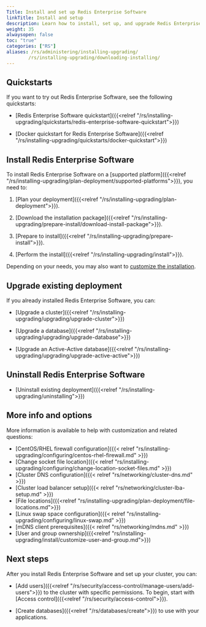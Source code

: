 ```yaml
---
Title: Install and set up Redis Enterprise Software
linkTitle: Install and setup
description: Learn how to install, set up, and upgrade Redis Enterprise Software.
weight: 35
alwaysopen: false
toc: "true"
categories: ["RS"]
aliases: /rs/administering/installing-upgrading/
        /rs/installing-upgrading/downloading-installing/
---
```


## Quickstarts

If you want to try out Redis Enterprise Software, see the following quickstarts:

- [Redis Enterprise Software quickstart]({{<relref "/rs/installing-upgrading/quickstarts/redis-enterprise-software-quickstart">}})

- [Docker quickstart for Redis Enterprise Software]({{<relref "/rs/installing-upgrading/quickstarts/docker-quickstart">}})

## Install Redis Enterprise Software

To install Redis Enterprise Software on a [supported platform]({{<relref "/rs/installing-upgrading/plan-deployment/supported-platforms">}}), you need to:

1. [Plan your deployment]({{<relref "/rs/installing-upgrading/plan-deployment">}}).

1. [Download the installation package]({{<relref "/rs/installing-upgrading/prepare-install/download-install-package">}}).

1. [Prepare to install]({{<relref "/rs/installing-upgrading/prepare-install">}}).

1. [Perform the install]({{<relref "/rs/installing-upgrading/install">}}).

Depending on your needs, you may also want to [customize the installation](#more-info-and-options).

## Upgrade existing deployment

If you already installed Redis Enterprise Software, you can:

- [Upgrade a cluster]({{<relref "/rs/installing-upgrading/upgrading/upgrade-cluster">}})

- [Upgrade a database]({{<relref "/rs/installing-upgrading/upgrading/upgrade-database">}})

- [Upgrade an Active-Active database]({{<relref "/rs/installing-upgrading/upgrading/upgrade-active-active">}})

## Uninstall Redis Enterprise Software

- [Uninstall existing deployment]({{<relref "/rs/installing-upgrading/uninstalling">}})

## More info and options

More information is available to help with customization and related questions:

- [CentOS/RHEL firewall configuration]({{< relref "rs/installing-upgrading/configuring/centos-rhel-firewall.md" >}})
- [Change socket file location]({{< relref "rs/installing-upgrading/configuring/change-location-socket-files.md" >}})
- [Cluster DNS configuration]({{< relref "rs/networking/cluster-dns.md" >}})
- [Cluster load balancer setup]({{< relref "rs/networking/cluster-lba-setup.md" >}})
- [File locations]({{<relref "rs/installing-upgrading/plan-deployment/file-locations.md">}})
- [Linux swap space configuration]({{< relref "rs/installing-upgrading/configuring/linux-swap.md" >}})
- [mDNS client prerequisites]({{< relref "rs/networking/mdns.md" >}})
- [User and group ownership]({{<relref "rs/installing-upgrading/install/customize-user-and-group.md">}})

## Next steps

After you install Redis Enterprise Software and set up your cluster, you can:

- [Add users]({{<relref "/rs/security/access-control/manage-users/add-users">}}) to the cluster with specific permissions.  To begin, start with [Access control]({{<relref "/rs/security/access-control">}}).

- [Create databases]({{<relref "/rs/databases/create">}}) to use with your applications.

